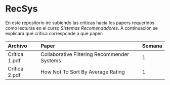 # RecSys

En este repositorio iré subiendo las críticas hacia los papers requeridos como lecturas en el curso *Sistemas Recomendadores*.
A continuación se explicará qué crítica corresponde a qué paper:

| Archivo                | Paper        | Semana         |
|:--------------------- |:--------------|:--------------|
| Crítica 1.pdf          | Collaborative Filtering Recommender Systems    | 1 |
| Crítica 2.pdf             | How Not To Sort By Average Rating           | 1  |
